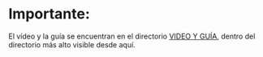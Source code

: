 # Importante:

El vídeo y la guía se encuentran en el directorio [VIDEO Y GUÍA](), dentro del directorio más alto visible desde aquí.
